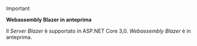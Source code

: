 > [!IMPORTANT]
> **Webassembly Blazer in anteprima**
>
> Il *Server Blazer* è supportato in ASP.NET Core 3,0. *Webassembly Blazer* è in anteprima.
